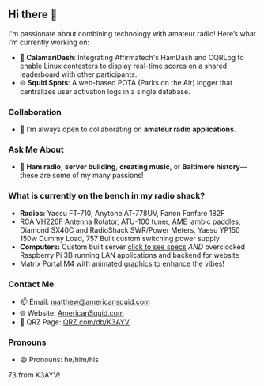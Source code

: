 ## Hi there 👋

I'm passionate about combining technology with amateur radio! Here’s what I’m currently working on:

- 🔭 **CalamariDash**: Integrating Affirmatech's HamDash and CQRLog to enable Linux contesters to display real-time scores on a shared leaderboard with other participants.
- 🌐 **Squid Spots**: A web-based POTA (Parks on the Air) logger that centralizes user activation logs in a single database.

### Collaboration
- 👯 I’m always open to collaborating on **amateur radio applications**.

### Ask Me About
- 💬 **Ham radio**, **server building**, **creating music**, or **Baltimore history**—these are some of my many passions!

### What is currently on the bench in my radio shack?
- **Radios:** Yaesu FT-710, Anytone AT-778UV, Fanon Fanfare 182F
- RCA VH226F Antenna Rotator, ATU-100 tuner, AME iambic paddles, Diamond SX40C and RadioShack SWR/Power Meters, Yaesu YP150 150w Dummy Load, 757 Built custom switching power supply
- **Computers:** Custom built server [click to see specs](https://americansquid.com/about/techspecs.html) *AND* overclocked Raspberry Pi 3B running LAN applications and backend for website
- Matrix Portal M4 with animated graphics to enhance the vibes!

### Contact Me
- 📫 Email: [matthew@americansquid.com](mailto:matthew@americansquid.com)
- 🌐 Website: [AmericanSquid.com](https://americansquid.com)
- 🔗 QRZ Page: [QRZ.com/db/K3AYV](https://www.qrz.com/db/K3AYV)

### Pronouns
- 😄 Pronouns: he/him/his

73 from K3AYV!
